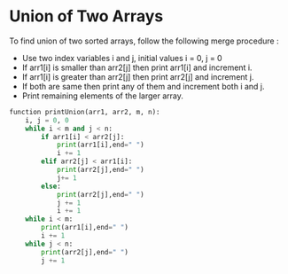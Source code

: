 # **Union of Two Arrays**

To find union of two sorted arrays, follow the following merge procedure : 

* Use two index variables i and j, initial values i = 0, j = 0 
* If arr1[i] is smaller than arr2[j] then print arr1[i] and increment i. 
* If arr1[i] is greater than arr2[j] then print arr2[j] and increment j. 
* If both are same then print any of them and increment both i and j. 
* Print remaining elements of the larger array.


```py
function printUnion(arr1, arr2, m, n):
    i, j = 0, 0
    while i < m and j < n:
        if arr1[i] < arr2[j]:
            print(arr1[i],end=" ")
            i += 1
        elif arr2[j] < arr1[i]:
            print(arr2[j],end=" ")
            j+= 1
        else:
            print(arr2[j],end=" ")
            j += 1
            i += 1
    while i < m:
        print(arr1[i],end=" ")
        i += 1
    while j < n:
        print(arr2[j],end=" ")
        j += 1
```